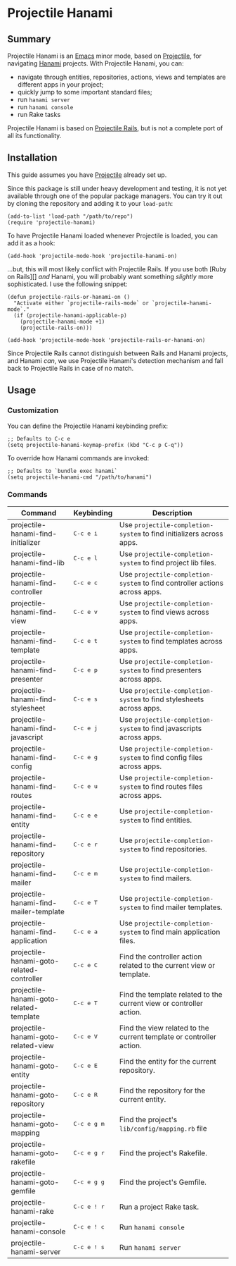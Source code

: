 # Projectile Hanami

## Summary

Projectile Hanami is an [Emacs][] minor mode, based on [Projectile][], for navigating [Hanami][] projects. With Projectile Hanami, you can:

* navigate through entities, repositories, actions, views and templates are different apps in your project;
* quickly jump to some important standard files;
* run `hanami server`
* run `hanami console`
* run Rake tasks

Projectile Hanami is based on [Projectile Rails][], but is not a complete port of all its functionality.

## Installation

This guide assumes you have [Projectile][] already set up.

Since this package is still under heavy development and testing, it is not yet available through one of the popular package managers. You can try it out by cloning the repository and adding it to your `load-path`:

```elisp
(add-to-list 'load-path "/path/to/repo")
(require 'projectile-hanami)
```

To have Projectile Hanami loaded whenever Projectile is loaded, you can add it as a hook:

```elisp
(add-hook 'projectile-mode-hook 'projectile-hanami-on)
```

...but, this will most likely conflict with Projectile Rails. If you use both [Ruby on Rails][] _and_ Hanami, you will probably want something _slightly_ more sophisticated. I use the following snippet:

```elisp
(defun projectile-rails-or-hanami-on ()
  "Activate either `projectile-rails-mode` or `projectile-hanami-mode`."
  (if (projectile-hanami-applicable-p)
    (projectile-hanami-mode +1)
    (projectile-rails-on)))

(add-hook 'projectile-mode-hook 'projectile-rails-or-hanami-on)
```

Since Projectile Rails cannot distinguish between Rails and Hanami projects, and Hanami _can_, we use Projectile Hanami's detection mechanism and fall back to Projectile Rails in case of no match.

## Usage

### Customization

You can define the Projectile Hanami keybinding prefix:

```elisp
;; Defaults to C-c e
(setq projectile-hanami-keymap-prefix (kbd "C-c p C-q"))
```

To override how Hanami commands are invoked:

```elisp
;; Defaults to `bundle exec hanami`
(setq projectile-hanami-cmd "/path/to/hanami")
```

### Commands

Command                                   | Keybinding           | Description
------------------------------------------|----------------------|---------------------------------------------------------------------------
projectile-hanami-find-initializer        | <kbd>C-c e i</kbd>   | Use `projectile-completion-system` to find initializers across apps.
projectile-hanami-find-lib                | <kbd>C-c e l</kbd>   | Use `projectile-completion-system` to find project lib files.
projectile-hanami-find-controller         | <kbd>C-c e c</kbd>   | Use `projectile-completion-system` to find controller actions across apps.
projectile-hanami-find-view               | <kbd>C-c e v</kbd>   | Use `projectile-completion-system` to find views across apps.
projectile-hanami-find-template           | <kbd>C-c e t</kbd>   | Use `projectile-completion-system` to find templates across apps.
projectile-hanami-find-presenter          | <kbd>C-c e p</kbd>   | Use `projectile-completion-system` to find presenters across apps.
projectile-hanami-find-stylesheet         | <kbd>C-c e s</kbd>   | Use `projectile-completion-system` to find stylesheets across apps.
projectile-hanami-find-javascript         | <kbd>C-c e j</kbd>   | Use `projectile-completion-system` to find javascripts across apps.
projectile-hanami-find-config             | <kbd>C-c e g</kbd>   | Use `projectile-completion-system` to find config files across apps.
projectile-hanami-find-routes             | <kbd>C-c e u</kbd>   | Use `projectile-completion-system` to find routes files across apps.
projectile-hanami-find-entity             | <kbd>C-c e e</kbd>   | Use `projectile-completion-system` to find entities.
projectile-hanami-find-repository         | <kbd>C-c e r</kbd>   | Use `projectile-completion-system` to find repositories.
projectile-hanami-find-mailer             | <kbd>C-c e m</kbd>   | Use `projectile-completion-system` to find mailers.
projectile-hanami-find-mailer-template    | <kbd>C-c e T</kbd>   | Use `projectile-completion-system` to find mailer templates.
projectile-hanami-find-application        | <kbd>C-c e a</kbd>   | Use `projectile-completion-system` to find main application files.
projectile-hanami-goto-related-controller | <kbd>C-c e C</kbd>   | Find the controller action related to the current view or template.
projectile-hanami-goto-related-template   | <kbd>C-c e T</kbd>   | Find the template related to the current view or controller action.
projectile-hanami-goto-related-view       | <kbd>C-c e V</kbd>   | Find the view related to the current template or controller action.
projectile-hanami-goto-entity             | <kbd>C-c e E</kbd>   | Find the entity for the current repository.
projectile-hanami-goto-repository         | <kbd>C-c e R</kbd>   | Find the repository for the current entity.
projectile-hanami-goto-mapping            | <kbd>C-c e g m</kbd> | Find the project's `lib/config/mapping.rb` file
projectile-hanami-goto-rakefile           | <kbd>C-c e g r</kbd> | Find the project's Rakefile.
projectile-hanami-goto-gemfile            | <kbd>C-c e g g</kbd> | Find the project's Gemfile.
projectile-hanami-rake                    | <kbd>C-c e ! r</kbd> | Run a project Rake task.
projectile-hanami-console                 | <kbd>C-c e ! c</kbd> | Run `hanami console`
projectile-hanami-server                  | <kbd>C-c e ! s</kbd> | Run `hanami server`

[Emacs]: http://www.gnu.org/software/emacs/emacs.html
[Projectile]: https://github.com/bbatsov/projectile
[Hanami]: https://hanamirb.org
[Projectile Rails]: https://github.com/asok/projectile-rails

